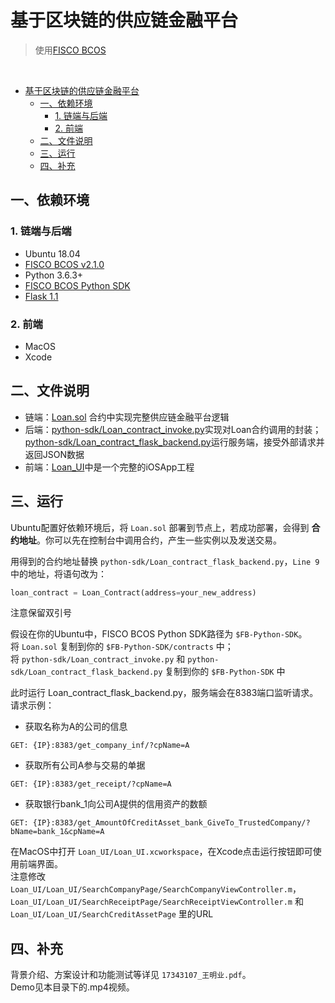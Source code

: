 # 基于区块链的供应链金融平台
> 使用[FISCO BCOS](https://github.com/FISCO-BCOS/FISCO-BCOS)
<br>


- [基于区块链的供应链金融平台](#%e5%9f%ba%e4%ba%8e%e5%8c%ba%e5%9d%97%e9%93%be%e7%9a%84%e4%be%9b%e5%ba%94%e9%93%be%e9%87%91%e8%9e%8d%e5%b9%b3%e5%8f%b0)
  - [一、依赖环境](#%e4%b8%80%e4%be%9d%e8%b5%96%e7%8e%af%e5%a2%83)
    - [1. 链端与后端](#1-%e9%93%be%e7%ab%af%e4%b8%8e%e5%90%8e%e7%ab%af)
    - [2. 前端](#2-%e5%89%8d%e7%ab%af)
  - [二、文件说明](#%e4%ba%8c%e6%96%87%e4%bb%b6%e8%af%b4%e6%98%8e)
  - [三、运行](#%e4%b8%89%e8%bf%90%e8%a1%8c)
  - [四、补充](#%e5%9b%9b%e8%a1%a5%e5%85%85)


## 一、依赖环境

### 1. 链端与后端
- Ubuntu 18.04
- [FISCO BCOS v2.1.0](https://fisco-bcos-documentation.readthedocs.io/zh_CN/latest/docs/installation.html)
- Python 3.6.3+
- [FISCO BCOS Python SDK](https://fisco-bcos-documentation.readthedocs.io/zh_CN/latest/docs/sdk/python_sdk/install.html)
- [Flask 1.1](http://flask.palletsprojects.com/en/1.1.x/)

### 2. 前端
- MacOS
- Xcode

## 二、文件说明
- 链端：[Loan.sol](./Loan.sol) 合约中实现完整供应链金融平台逻辑
- 后端：[python-sdk/Loan_contract_invoke.py](./python-sdk/Loan_contract_invoke.py)实现对Loan合约调用的封装；[python-sdk/Loan_contract_flask_backend.py](./python-sdk/Loan_contract_flask_backend.py)运行服务端，接受外部请求并返回JSON数据
- 前端：[Loan_UI](./Loan_UI)中是一个完整的iOSApp工程


## 三、运行
Ubuntu配置好依赖环境后，将 `Loan.sol` 部署到节点上，若成功部署，会得到 __合约地址__。你可以先在控制台中调用合约，产生一些实例以及发送交易。

用得到的合约地址替换 `python-sdk/Loan_contract_flask_backend.py`，`Line 9` 中的地址，将语句改为：
``` python
loan_contract = Loan_Contract(address=your_new_address)
```
注意保留双引号

假设在你的Ubuntu中，FISCO BCOS Python SDK路径为 `$FB-Python-SDK`。
<br>
将 `Loan.sol` 复制到你的 `$FB-Python-SDK/contracts` 中；
<br>
将 `python-sdk/Loan_contract_invoke.py` 和 `python-sdk/Loan_contract_flask_backend.py` 复制到你的 `$FB-Python-SDK` 中


此时运行 Loan_contract_flask_backend.py，服务端会在8383端口监听请求。
<br>
请求示例：
<br>
- 获取名称为A的公司的信息
```
GET: {IP}:8383/get_company_inf/?cpName=A
```
- 获取所有公司A参与交易的单据
```
GET: {IP}:8383/get_receipt/?cpName=A
```
- 获取银行bank_1向公司A提供的信用资产的数额
```
GET: {IP}:8383/get_AmountOfCreditAsset_bank_GiveTo_TrustedCompany/?bName=bank_1&cpName=A
```

在MacOS中打开 `Loan_UI/Loan_UI.xcworkspace`，在Xcode点击运行按钮即可使用前端界面。
<br>
注意修改 `Loan_UI/Loan_UI/SearchCompanyPage/SearchCompanyViewController.m`，`Loan_UI/Loan_UI/SearchReceiptPage/SearchReceiptViewController.m` 和 `Loan_UI/Loan_UI/SearchCreditAssetPage` 里的URL


## 四、补充
背景介绍、方案设计和功能测试等详见 `17343107_王明业.pdf`。
<br>
Demo见本目录下的.mp4视频。

